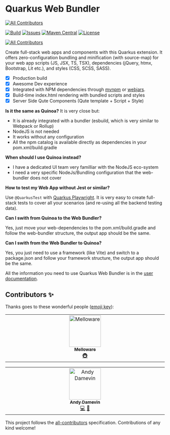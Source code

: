 # Quarkus Web Bundler
<!-- ALL-CONTRIBUTORS-BADGE:START - Do not remove or modify this section -->
[![All Contributors](https://img.shields.io/badge/all_contributors-1-orange.svg?style=flat-square)](#contributors-)
<!-- ALL-CONTRIBUTORS-BADGE:END -->

[![Build](https://github.com/quarkiverse/quarkus-web-bundler/actions/workflows/build.yml/badge.svg)](https://github.com/quarkiverse/quarkus-web-bundler/actions/workflows/build.yml) 
[![Issues](https://img.shields.io/github/issues/quarkiverse/quarkus-web-bundler)](https://github.com/quarkiverse/quarkus-web-bundler/issues) 
[![Maven Central](https://img.shields.io/maven-central/v/io.quarkiverse.web-bundler/quarkus-web-bundler?logo=apache-maven&style=flat-square)](https://search.maven.org/artifact/io.quarkiverse.web-bundler/quarkus-web-bundler)
[![License](https://img.shields.io/badge/License-Apache%202.0-blue.svg)](https://opensource.org/licenses/Apache-2.0)

<!-- ALL-CONTRIBUTORS-BADGE:START - Do not remove or modify this section -->
[![All Contributors](https://img.shields.io/badge/all_contributors-1-orange.svg?style=flat-square)](#contributors-)
<!-- ALL-CONTRIBUTORS-BADGE:END -->

Create full-stack web apps and components with this Quarkus extension. It offers zero-configuration bundling and minification (with source-map) for your web app scripts (JS, JSX, TS, TSX), dependencies (jQuery, htmx, Bootstrap, Lit etc.), and styles (CSS, SCSS, SASS).

* [x] Production build
* [x] Awesome Dev experience
* [x] Integrated with NPM dependencies through [mvnpm](https://docs.quarkiverse.io/quarkus-web-bundler/dev/advanced-guides.html#mvnpm) or [webjars](https://docs.quarkiverse.io/quarkus-web-bundler/dev/advanced-guides.html#webjars).
* [x] Build-time index.html rendering with bundled scripts and styles
* [x] Server Side Qute Components (Qute template + Script + Style)

**Is it the same as Quinoa?** It is very close but:

- It is already integrated with a bundler (esbuild, which is very similar to Webpack or Rollup)
- NodeJS is not needed
- It works without any configuration
- All the npm catalog is available directly as dependencies in your pom.xml/build.gradle

**When should I use Quinoa instead?**

- I have a dedicated UI team very familliar with the NodeJS eco-system
- I need a very specific NodeJs/Bundling configuration that the web-bundler does not cover

**How to test my Web App without Jest or similar?**

Use `@QuarkusTest` with [Quarkus Playwright](https://docs.quarkiverse.io/quarkus-playwright/dev/).
It is very easy to create full-stack tests to cover all your scenarios (and re-using all the backend testing data).

**Can I swith from Quinoa to the Web Bundler?**

Yes, just move your web-dependencies to the pom.xml/build.gradle and follow the web-bundler structure, the output app should be the same.

**Can I swith from the Web Bundler to Quinoa?**

Yes, you just need to use a framework (like Vite) and switch to a package.json and follow your framework structure, the output app should be the same.



All the information you need to use Quarkus Web Bundler is in the [user documentation](https://docs.quarkiverse.io/quarkus-web-bundler/dev/).

## Contributors ✨

Thanks goes to these wonderful people ([emoji key](https://allcontributors.org/docs/en/emoji-key)):
<!-- ALL-CONTRIBUTORS-LIST:START - Do not remove or modify this section -->
<!-- prettier-ignore-start -->
<!-- markdownlint-disable -->
<table>
  <tbody>
    <tr>
      <td align="center" valign="top" width="14.28%"><a href="https://melloware.com"><img src="https://avatars.githubusercontent.com/u/4399574?v=4?s=100" width="100px;" alt="Melloware"/><br /><sub><b>Melloware</b></sub></a><br /><a href="#infra-melloware" title="Infrastructure (Hosting, Build-Tools, etc)">🚇</a></td>
    </tr>
  </tbody>
</table>

<!-- markdownlint-restore -->
<!-- prettier-ignore-end -->

<!-- ALL-CONTRIBUTORS-LIST:END -->

<!-- ALL-CONTRIBUTORS-LIST:START - Do not remove or modify this section -->
<!-- prettier-ignore-start -->
<!-- markdownlint-disable -->
<table>
  <tbody>
    <tr>
      <td align="center" valign="top" width="14.28%"><a href="https://github.com/ia3andy"><img src="https://avatars.githubusercontent.com/u/2223984?v=4?s=100" width="100px;" alt="Andy Damevin"/><br /><sub><b>Andy Damevin</b></sub></a><br /><a href="https://github.com/quarkiverse/quarkus-quinoa/commits?author=ia3andy" title="Code">💻</a> <a href="#maintenance-ia3andy" title="Maintenance">🚧</a></td>
    </tr>
  </tbody>
</table>

<!-- markdownlint-restore -->
<!-- prettier-ignore-end -->

<!-- ALL-CONTRIBUTORS-LIST:END -->

This project follows the [all-contributors](https://github.com/all-contributors/all-contributors) specification. Contributions of any kind welcome!
